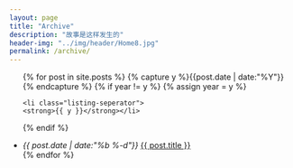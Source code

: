 ```yaml
---
layout: page
title: "Archive"
description: "故事是这样发生的"
header-img: "../img/header/Home8.jpg"
permalink: /archive/
---
```



<ul class="listing">
{% for post in site.posts %}
  {% capture y %}{{post.date | date:"%Y"}}{% endcapture %}
  {% if year != y %}
    {% assign year = y %}
 
    <li class="listing-seperator">
    <strong>{{ y }}</strong></li>
  {% endif %}
  <li class="listing-item">
    <i class="datetime" datetime="{{ post.date | date:"%Y-%m-%d" }}">{{ post.date | date:"%b %-d"}}</i>
    <a href="{{ post.url }}" title="{{ post.title }}">{{ post.title }}</a>
  </li>
{% endfor %}
</ul>